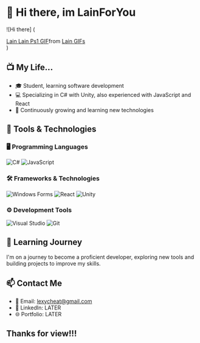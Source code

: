 # 👋 Hi there, im LainForYou

![Hi there] (<div class="tenor-gif-embed" data-postid="16970614288742356917" data-share-method="host" data-aspect-ratio="0.914894" data-width="100%"><a href="https://tenor.com/view/lain-lain-ps1-gif-16970614288742356917">Lain Lain Ps1 GIF</a>from <a href="https://tenor.com/search/lain-gifs">Lain GIFs</a></div> <script type="text/javascript" async src="https://tenor.com/embed.js"></script>)

## 📺 My Life...

- 🎓 Student, learning software development
- 💻 Specializing in C# with Unity, also experienced with JavaScript and React
- 🌱 Continuously growing and learning new technologies

## 🔧 Tools & Technologies

### 🖥️ Programming Languages
![C#](https://img.shields.io/badge/-C%23-239120?style=flat-square&logo=csharp&logoColor=white)
![JavaScript](https://img.shields.io/badge/-JavaScript-F7DF1E?style=flat-square&logo=javascript&logoColor=black)

### 🛠️ Frameworks & Technologies
![Windows Forms](https://img.shields.io/badge/-Windows%20Forms-0078D6?style=flat-square&logo=windows&logoColor=white)
![React](https://img.shields.io/badge/-React-61DAFB?style=flat-square&logo=react&logoColor=black)
![Unity](https://img.shields.io/badge/-Unity-000000?style=flat-square&logo=unity&logoColor=white)

### ⚙️ Development Tools
![Visual Studio](https://img.shields.io/badge/-Visual%20Studio-5C2D91?style=flat-square&logo=visualstudio&logoColor=white)
![Git](https://img.shields.io/badge/-Git-F05032?style=flat-square&logo=git&logoColor=white)

## 🌱 Learning Journey

I'm on a journey to become a proficient developer, exploring new tools and building projects to improve my skills. 

## 📫 Contact Me

- 📧 Email: lexycheat@gmail.com
- 💼 LinkedIn: LATER
- 🌐 Portfolio: LATER

## Thanks for view!!!

